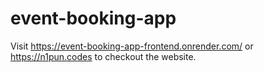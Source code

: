 # event-booking-app

Visit  https://event-booking-app-frontend.onrender.com/  or  https://n1pun.codes to checkout the website.
